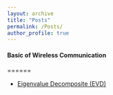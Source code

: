 ```yaml
---
layout: archive
title: "Posts"
permalink: /Posts/
author_profile: true
---
```


#### Basic of Wireless Communication
======
* [Eigenvalue Decomposite (EVD)](https://blog.csdn.net/qq_41562431/article/details/126200965)